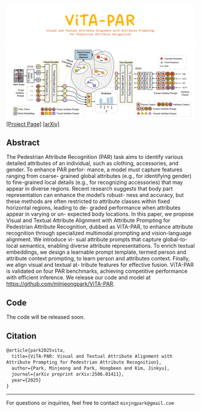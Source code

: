
[![Alt text](assets/image.png)](https://arxiv.org/pdf/2506.01411)
![main](assets/main.png)
[[Project Page]](https://mlnjeongpark.github.io/ViTA-PAR)
[[arXiv]](https://arxiv.org/abs/2506.01411)



## Abstract
The Pedestrian Attribute Recognition (PAR) task aims to
identify various detailed attributes of an individual, such as
clothing, accessories, and gender. To enhance PAR perfor-
mance, a model must capture features ranging from coarse-
grained global attributes (e.g., for identifying gender) to
fine-grained local details (e.g., for recognizing accessories)
that may appear in diverse regions. Recent research suggests
that body part representation can enhance the model’s robust-
ness and accuracy, but these methods are often restricted to
attribute classes within fixed horizontal regions, leading to de-
graded performance when attributes appear in varying or un-
expected body locations. In this paper, we propose Visual and
Textual Attribute Alignment with Attribute Prompting for
Pedestrian Attribute Recognition, dubbed as ViTA-PAR, to
enhance attribute recognition through specialized multimodal
prompting and vision-language alignment. We introduce vi-
sual attribute prompts that capture global-to-local semantics,
enabling diverse attribute representations. To enrich textual
embeddings, we design a learnable prompt template, termed
person and attribute context prompting, to learn person and
attributes context. Finally, we align visual and textual at-
tribute features for effective fusion. ViTA-PAR is validated
on four PAR benchmarks, achieving competitive performance
with efficient inference. We release our code and model at
https://github.com/mlnjeongpark/ViTA-PAR.

## Code
The code will be released soon.

## Citation
```
@article{park2025vita,
  title={ViTA-PAR: Visual and Textual Attribute Alignment with Attribute Prompting for Pedestrian Attribute Recognition},
  author={Park, Minjeong and Park, Hongbeen and Kim, Jinkyu},
  journal={arXiv preprint arXiv:2506.01411},
  year={2025}
}
```

---

For questions or inquiries, feel free to contact `minjngpark@gmail.com`
